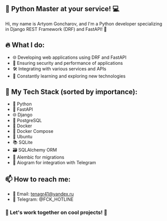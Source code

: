 ## 🐍 Python Master at your service! 💻

Hi, my name is Artyom Goncharov, and I'm a Python developer specializing in Django REST Framework (DRF) and FastAPI! 🚀


## 🔥 What I do:

- 🌐 Developing web applications using DRF and FastAPI
- 🔐 Ensuring security and performance of applications
- 🛠️ Integrating with various services and APIs
- 🌱 Constantly learning and exploring new technologies

## 🔧 My Tech Stack (sorted by importance):

- 🐍 Python  
- 🚀 FastAPI  
- 🌐 Django  
- 🐘 PostgreSQL  
- 🐳 Docker  
- 🧩 Docker Compose  
- 🐧 Ubuntu  
- 📚 SQLite  
- 🗃️ SQLAlchemy ORM  
- 🚧 Alembic for migrations  
- 🤖 Aiogram for integration with Telegram


## 📫 How to reach me:
- 📧 Email: tenagr41@yandex.ru
- 📱 Telegram: @FCK_HOTLINE


### 🎉 Let's work together on cool projects! 🚀
